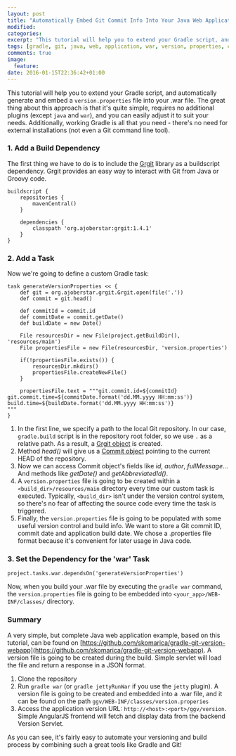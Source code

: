 ```yaml
---
layout: post
title: "Automatically Embed Git Commit Info Into Your Java Web Application by Using Gradle"
modified:
categories: 
excerpt: "This tutorial will help you to extend your Gradle script, and automatically generate and embed a version.properties file into your .war file."
tags: [gradle, git, java, web, application, war, version, properties, commit, id, revision]
comments: true
image:
  feature:
date: 2016-01-15T22:36:42+01:00
---
```


This tutorial will help you to extend your Gradle script, and automatically generate and embed a `version.properties` file into your .war file. The great thing about this approach is that it's quite simple, requires no additional plugins (except `java` and `war`), and you can easily adjust it to suit your needs. Additionally, working Gradle is all that you need - there's no need for external installations (not even a Git command line tool).

### 1. Add a Build Dependency

The first thing we have to do is to include the [Grgit](https://github.com/ajoberstar/grgit) library as a buildscript dependency. Grgit provides an easy way to interact with Git from Java or Groovy code.

```
buildscript {
    repositories {
        mavenCentral()
    }

    dependencies {
        classpath 'org.ajoberstar:grgit:1.4.1'
    }
}
```

### 2. Add a Task

Now we're going to define a custom Gradle task:

```
task generateVersionProperties << {
    def git = org.ajoberstar.grgit.Grgit.open(file('.'))
    def commit = git.head()
    
    def commitId = commit.id
    def commitDate = commit.getDate()
    def buildDate = new Date()

    File resourcesDir = new File(project.getBuildDir(), 'resources/main')
    File propertiesFile = new File(resourcesDir, 'version.properties')

    if(!propertiesFile.exists()) {
        resourcesDir.mkdirs()
        propertiesFile.createNewFile()
    }
    
    propertiesFile.text = """git.commit.id=${commitId}
git.commit.time=${commitDate.format('dd.MM.yyyy HH:mm:ss')}
build.time=${buildDate.format('dd.MM.yyyy HH:mm:ss')}
"""
}
```

1. In the first line, we specify a path to the local Git repository. In our case, `gradle.build` script is in the repository root folder, so we use `.` as a relative path. As a result, a [Grgit object](https://github.com/ajoberstar/grgit/blob/master/src/main/groovy/org/ajoberstar/grgit/Grgit.groovy) is created.
2. Method _head()_ will give us a [Commit object](https://github.com/ajoberstar/grgit/blob/master/src/main/groovy/org/ajoberstar/grgit/Commit.groovy) pointing to the current HEAD of the repository.
3. Now we can access Commit object's fields like _id_, _author_, _fullMessage_... And methods like _getDate()_ and _getAbbreviatedId()_.
4. A `version.properties` file is going to be created within a `<build_dir>/resources/main` directory every time our custom task is executed. Typically, `<build_dir>` isn't under the version control system, so there's no fear of affecting the source code every time the task is triggered.
5. Finally, the `version.properties` file is going to be populated with some useful version control and build info. We want to store a Git commit ID, commit date and application build date. We chose a .properties file format because it's convenient for later usage in Java code.

### 3. Set the Dependency for the 'war' Task

```
project.tasks.war.dependsOn('generateVersionProperties')
```
Now, when you build your .war file by executing the `gradle war` command, the `version.properties` file is going to be embedded into `<your_app>/WEB-INF/classes/` directory.

### Summary

A very simple, but complete Java web application example, based on this tutorial, can be found on [https://github.com/skomarica/gradle-git-version-webapp](https://github.com/skomarica/gradle-git-version-webapp). A version file is going to be created during the build. Simple servlet will load the file and return a response in a JSON format. 

1. Clone the repository
2. Run `gradle war` (or `gradle jettyRunWar` if you use the `jetty` plugin). A version file is going to be created and embedded into a .war file, and it can be found on the path `ggv/WEB-INF/classes/version.properies`
3. Access the application version URL: `http://<host>:<port>/ggv/version`. Simple AngularJS frontend will fetch and display data from the backend Version Servlet.

As you can see, it's fairly easy to automate your versioning and build process by combining such a great tools like Gradle and Git!

